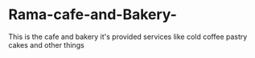 # Rama-cafe-and-Bakery-
This is the cafe and bakery it's provided services like cold coffee pastry cakes and other things 

